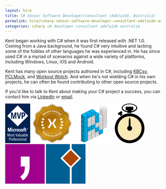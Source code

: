 ```yaml
---
layout: hire
title: C# Senior Software Developer/Consultant (Adelaide, Australia)
permalink: hire/csharp-senior-software-developer-consultant-adelaide-australia.html
categories: csharp c# developer consultant adelaide australia
---
```


Kent began working with C# when it was first released with .NET 1.0. Coming from a Java background, he found C# very intuitive and lacking some of the foibles of other languages he was experienced in. He has since used C# in a myriad of scenarios against a wide variety of platforms, including Windows, Linux, iOS and Android.

Kent has many open source projects authored in C#, including [KBCsv](https://github.com/kentcb/KBCsv), [PCLMock](https://github.com/kentcb/PCLMock), and [Workout Wotch](https://github.com/kentcb/WorkoutWotch). And when he's not wielding C# in his own projects, he can often be found contributing to other open source projects.

If you'd like to talk to Kent about making your C# project a success, you can contact him via [LinkedIn](http://www.linkedin.com/in/kent-boogaart-61951516) or [email](mailto:kent.boogaart@gmail.com).

<a style="background: none; !important" href="https://mvp.microsoft.com/en-us/PublicProfile/4025178?fullName=Kent%20Cameron%20Boogaart"><img src="mvp_logo.png" style="display: inline; height: 128px; !important"></a> <a style="background: none; !important" href="https://university.xamarin.com/certification"><img src="xamarin.png" style="display: inline; height: 128px; !important"></a> <a style="background: none; !important" href="http://reactiveui.net/"><img src="reactiveui.png" style="display: inline; !important"/></a> <a style="background: none; !important" href="https://github.com/kentcb/WorkoutWotch"><img src="workoutwotch.png" style="display: inline; !important"/></a> <a style="background: none; !important" href="https://github.com/kentcb/KBCsv"><img src="kbcsv.png" style="display: inline; !important"/></a> <a style="background: none; !important" href="https://github.com/kentcb/PCLMock"><img src="pclmock.png" style="display: inline; !important"/></a>

